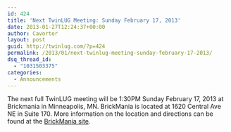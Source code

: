 ```yaml
---
id: 424
title: 'Next TwinLUG Meeting: Sunday February 17, 2013'
date: 2013-01-27T12:24:37+00:00
author: Cavorter
layout: post
guid: http://twinlug.com/?p=424
permalink: /2013/01/next-twinlug-meeting-sunday-february-17-2013/
dsq_thread_id:
  - "1031503375"
categories:
  - Announcements
---
```

The next full TwinLUG meeting will be 1:30PM Sunday February 17, 2013 at Brickmania in Minneapolis, MN. BrickMania is located at 1620 Central Ave NE in Suite 170. More information on the location and directions can be found at the <a href="http://brickmaniatoys.com/open-house/" target="_blank">BrickMania site</a>.